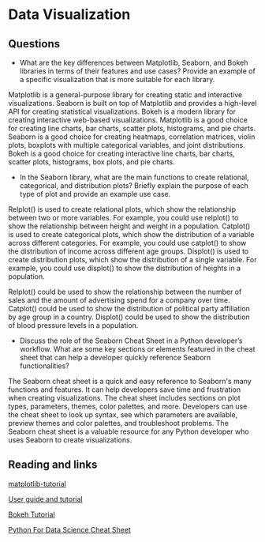 # Data Visualization

## Questions

- What are the key differences between Matplotlib, Seaborn, and Bokeh libraries in terms of their features and use cases? Provide an example of a specific visualization that is more suitable for each library.

Matplotlib is a general-purpose library for creating static and interactive visualizations. Seaborn is built on top of Matplotlib and provides a high-level API for creating statistical visualizations. Bokeh is a modern library for creating interactive web-based visualizations. Matplotlib is a good choice for creating line charts, bar charts, scatter plots, histograms, and pie charts. Seaborn is a good choice for creating heatmaps, correlation matrices, violin plots, boxplots with multiple categorical variables, and joint distributions. Bokeh is a good choice for creating interactive line charts, bar charts, scatter plots, histograms, box plots, and pie charts.

- In the Seaborn library, what are the main functions to create relational, categorical, and distribution plots? Briefly explain the purpose of each type of plot and provide an example use case.

Relplot() is used to create relational plots, which show the relationship between two or more variables. For example, you could use relplot() to show the relationship between height and weight in a population. Catplot() is used to create categorical plots, which show the distribution of a variable across different categories. For example, you could use catplot() to show the distribution of income across different age groups. Displot() is used to create distribution plots, which show the distribution of a single variable. For example, you could use displot() to show the distribution of heights in a population.

Relplot() could be used to show the relationship between the number of sales and the amount of advertising spend for a company over time.
Catplot() could be used to show the distribution of political party affiliation by age group in a country.
Displot() could be used to show the distribution of blood pressure levels in a population.

- Discuss the role of the Seaborn Cheat Sheet in a Python developer’s workflow. What are some key sections or elements featured in the cheat sheet that can help a developer quickly reference Seaborn functionalities?

The Seaborn cheat sheet is a quick and easy reference to Seaborn's many functions and features. It can help developers save time and frustration when creating visualizations. The cheat sheet includes sections on plot types, parameters, themes, color palettes, and more. Developers can use the cheat sheet to look up syntax, see which parameters are available, preview themes and color palettes, and troubleshoot problems. The Seaborn cheat sheet is a valuable resource for any Python developer who uses Seaborn to create visualizations.

## Reading and links

[matplotlib-tutorial](https://github.com/rougier/matplotlib-tutorial)

[User guide and tutorial](https://seaborn.pydata.org/tutorial.html)

[Bokeh Tutorial](https://notebooks.gesis.org/binder/jupyter/user/bokeh-bokeh-notebooks-dkg7qeu2/notebooks/tutorial/00%20-%20Introduction%20and%20Setup.ipynb)

[Python For Data Science Cheat Sheet](https://s3.amazonaws.com/assets.datacamp.com/blog_assets/Python_Seaborn_Cheat_Sheet.pdf)

